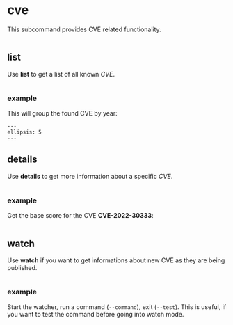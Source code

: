 # cve

This subcommand provides CVE related functionality.

```{command-output} scf cve -h
```

## list

Use **list** to get a list of all known _CVE_.

```{command-output} scf cve list -h
```

### example

This will group the found CVE by year:

```{command-output} scf cve list --year
---
ellipsis: 5
---
```

## details

Use **details** to get more information about a specific _CVE_.

```{command-output} scf cve details -h
```

### example

Get the base score for the CVE **CVE-2022-30333**:

```{command-output} scf cve details CVE-2022-30333 --field cvss.score
```

## watch

Use **watch** if you want to get informations about new CVE as they are being published.

```{command-output} scf cve watch -h
```

### example

Start the watcher, run a command (`--command`), exit (`--test`).
This is useful, if you want to test the command before going into watch mode.

```{command-output} scf cve watch --command "echo Does this get executed?" --test
```
